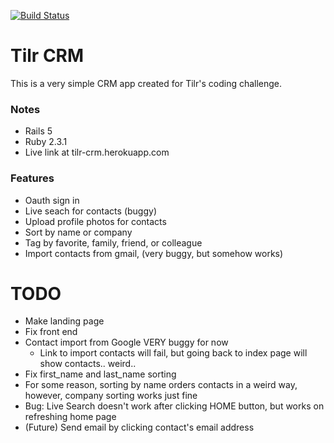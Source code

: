 [![Build Status](https://travis-ci.org/jasperong/tilr-crm.svg?branch=master)](https://travis-ci.org/jasperong/tilr-crm)

# Tilr CRM

This is a very simple CRM app created for Tilr's coding challenge.

### Notes

- Rails 5
- Ruby 2.3.1
- Live link at tilr-crm.herokuapp.com

### Features

- Oauth sign in
- Live seach for contacts (buggy)
- Upload profile photos for contacts
- Sort by name or company
- Tag by favorite, family, friend, or colleague
- Import contacts from gmail, (very buggy, but somehow works)


# TODO

- Make landing page
- Fix front end
- Contact import from Google VERY buggy for now
  - Link to import contacts will fail, but going back to index page will show contacts.. weird..
- Fix first_name and last_name sorting
- For some reason, sorting by name orders contacts in a weird way, however, company sorting works just fine
- Bug: Live Search doesn't work after clicking HOME button, but works on refreshing home page
- (Future) Send email by clicking contact's email address
